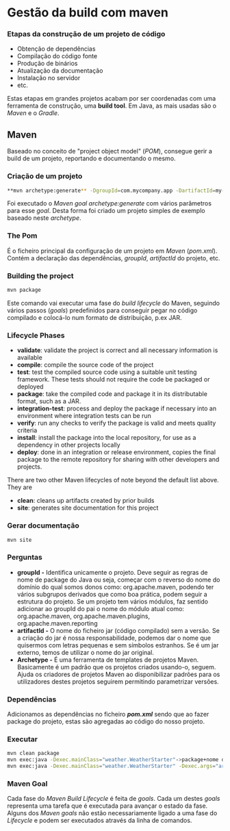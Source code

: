 
# Gestão da build com maven

### Etapas da construção de um projeto de código
-   Obtenção de dependências
-   Compilação do código fonte
-   Produção de binários
-   Atualização da documentação
-   Instalação no servidor
-   etc.

Estas etapas em grandes projetos acabam por ser coordenadas com uma ferramenta de construção, uma  **build tool**. Em Java, as mais usadas são o *Maven* e o *Gradle*.

## Maven

Baseado no conceito de "project object model" (*POM*), consegue gerir a build de um projeto, reportando e documentando o mesmo.

### Criação de um projeto

```bash
**mvn archetype:generate** -DgroupId=com.mycompany.app -DartifactId=my-app -DarchetypeArtifactId=maven-archetype-quickstart -DarchetypeVersion=1.4 -DinteractiveMode=false

```

Foi executado o *Maven goal* *archetype:generate* com vários parâmetros para esse *goal*. Desta forma foi criado um projeto simples de exemplo baseado neste *archetype*.

### The Pom

É o ficheiro principal da configuração de um projeto em *Maven* (*pom.xml*). Contém a declaração das dependências, *groupId*, *artifactId* do projeto, etc.

### Building the project

```bash
mvn package

```

Este comando vai executar uma fase do *build lifecycle* do Maven, seguindo vários passos (*goals*) predefinidos para conseguir pegar no código compilado e colocá-lo num formato de distribuição, p.ex JAR.

### Lifecycle Phases

-   **validate**: validate the project is correct and all necessary information is available
-   **compile**: compile the source code of the project
-   **test**: test the compiled source code using a suitable unit testing framework. These tests should not require the code be packaged or deployed
-   **package**: take the compiled code and package it in its distributable format, such as a JAR.
-   **integration-test**: process and deploy the package if necessary into an environment where integration tests can be run
-   **verify**: run any checks to verify the package is valid and meets quality criteria
-   **install**: install the package into the local repository, for use as a dependency in other projects locally
-   **deploy**: done in an integration or release environment, copies the final package to the remote repository for sharing with other developers and projects.

There are two other Maven lifecycles of note beyond the default list above. They are

-   **clean**: cleans up artifacts created by prior builds
-   **site**: generates site documentation for this project

### Gerar documentação

```bash
mvn site

```

### Perguntas

-   **groupId -**  Identifica unicamente o projeto. Deve seguir as regras de nome de package do Java ou seja, começar com o reverso do nome do domínio do qual somos donos como: org.apache.maven, podendo ter vários subgrupos derivados que como boa prática, podem seguir a estrutura do projeto. Se um projeto tem vários módulos, faz sentido adicionar ao groupId do pai o nome do módulo atual como: org.apache.maven, org.apache.maven.plugins, org.apache.maven.reporting
-   **artifactId -**  O nome do ficheiro jar (código compilado) sem a versão. Se a criação do jar é nossa responsabilidade, podemos dar o nome que quisermos com letras pequenas e sem símbolos estranhos. Se é um jar externo, temos de utilizar o nome do jar original.
-   **Archetype -**  É uma ferramenta de templates de projetos Maven. Basicamente é um padrão que os projetos criados usando-o, seguem. Ajuda os criadores de projetos Maven ao disponibilizar padrões para os utilizadores destes projetos seguirem permitindo parametrizar versões.

### Dependências

Adicionamos as dependências no ficheiro ***pom.xml*** sendo que ao fazer package do projeto, estas são agregadas ao código do nosso projeto.

### Executar

```bash
mvn clean package
mvn exec:java -Dexec.mainClass="weather.WeatherStarter"->package+nome da classe
mvn exec:java -Dexec.mainClass="weather.WeatherStarter" -Dexec.args="arg1 arg2 arg3" -> com argumentos

```

### Maven Goal

Cada fase do  _Maven Build Lifecycle_  é feita de  _goals_. Cada um destes  _goals_  representa uma tarefa que é executada para avançar o estado da fase. Alguns dos  _Maven_  _goals_  não estão necessariamente ligado a uma fase do  _Lifecycle_  e podem ser executados através da linha de comandos.

